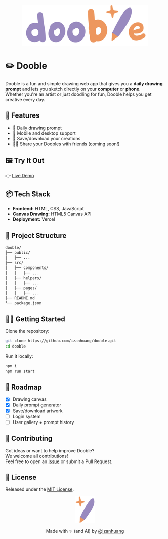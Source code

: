 <p align="center">
  <img src="https://github.com/izanhuang/dooble/blob/master/public/logo_full.png?raw=true" alt="Dooble Logo" width="400"/>
</p>

# ✏️ Dooble

Dooble is a fun and simple drawing web app that gives you a **daily drawing prompt** and lets you sketch directly on your **computer** or **phone**.  
Whether you're an artist or just doodling for fun, Dooble helps you get creative every day.

## 🌟 Features

- 🎨 Daily drawing prompt 
- 📱 Mobile and desktop support  
- 💾 Save/download your creations  
- 👯‍♀️ Share your Doobles with friends (coming soon!)

## 🖼️ Try It Out

👉 [Live Demo](https://izanhuang.github.io/dooble)

## 📦 Tech Stack

- **Frontend:** HTML, CSS, JavaScript  
- **Canvas Drawing:** HTML5 Canvas API
- **Deployment:** Vercel

## 📂 Project Structure

```
dooble/
├── public/
│   ├── ...
├── src/
│   ├── components/
│   │   ├── ...
│   ├── helpers/
│   │   ├── ...
│   ├── pages/
│   │   ├── ...
├── README.md
└── package.json
```

## 🧑‍💻 Getting Started

Clone the repository:

```bash
git clone https://github.com/izanhuang/dooble.git
cd dooble
```

Run it locally:

```bash
npm i
npm run start
```

## 📌 Roadmap

- [x] Drawing canvas  
- [x] Daily prompt generator  
- [x] Save/download artwork
- [ ] Login system
- [ ] User gallery + prompt history

## 🤝 Contributing

Got ideas or want to help improve Dooble?  
We welcome all contributions!  
Feel free to open an [Issue](https://github.com/izanhuang/dooble/issues) or submit a Pull Request.

## 📄 License

Released under the [MIT License](LICENSE).

<p align="center">
  <img src="https://github.com/izanhuang/dooble/blob/master/public/logo.png?raw=true" alt="Dooble Icon" width="60"/>
</p>

<p align="center">
  Made with ✨ (and AI) by <a href="https://github.com/izanhuang">@izanhuang</a>
</p>

